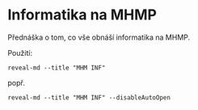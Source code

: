 # Informatika na MHMP

Přednáška o tom, co vše obnáší informatika na MHMP.

Použití:

```
reveal-md --title "MHM INF"
```

popř.

```
reveal-md --title "MHM INF" --disableAutoOpen
```
